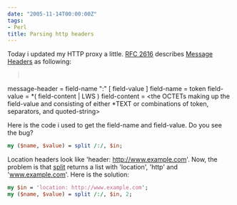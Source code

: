 ```yaml
---
date: "2005-11-14T00:00:00Z"
tags:
- Perl
title: Parsing http headers
---
```

Today i updated my HTTP proxy a little. [RFC 2616](http://www.w3.org/Protocols/rfc2616/rfc2616.html) describes [Message Headers](http://www.w3.org/Protocols/rfc2616/rfc2616-sec4.html#sec4.2) as following:

> <div>
>   <pre>
message-header = field-name ":" [ field-value ]
field-name     = token
field-value    = *( field-content | LWS )
field-content  = &lt;the OCTETs making up the field-value and consisting of
                 either *TEXT or combinations of token, separators,
                 and quoted-string&gt;
</pre>
> </div>

Here is the code i used to get the field-name and field-value. Do you see the bug?

```perl
my ($name, $value) = split /:/, $in;
```

Location headers look like 'header: http://www.example.com'. Now, the problem is that [split](http://perldoc.perl.org/functions/split.html) returns a list with 'location', 'http' and 'www.example.com'. Here is the solution:

```perl 
my $in = 'location: http://www.example.com';
my ($name, $value) = split /:/, $in, 2;
```
